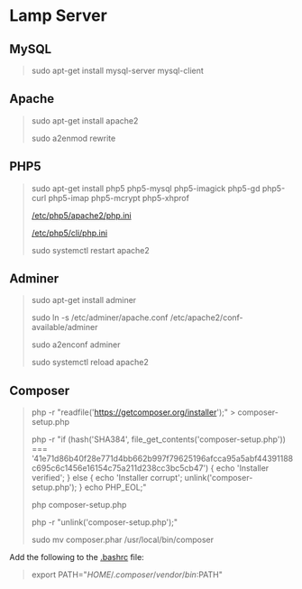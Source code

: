 # Lamp Server

## MySQL
> sudo apt-get install mysql-server mysql-client

## Apache
> sudo apt-get install apache2
>
> sudo a2enmod rewrite

## PHP5
> sudo apt-get install php5 php5-mysql php5-imagick php5-gd php5-curl php5-imap php5-mcrypt php5-xhprof
>
> [/etc/php5/apache2/php.ini](etc/php5/apache2/php.ini)
>
> [/etc/php5/cli/php.ini](etc/php5/cli/php.ini)
>
> sudo systemctl restart apache2

## Adminer
> sudo apt-get install adminer
>
> sudo ln -s /etc/adminer/apache.conf /etc/apache2/conf-available/adminer
>
> sudo a2enconf adminer
>
> sudo systemctl reload apache2

## Composer
> php -r "readfile('https://getcomposer.org/installer');" > composer-setup.php
>
> php -r "if (hash('SHA384', file_get_contents('composer-setup.php')) === '41e71d86b40f28e771d4bb662b997f79625196afcca95a5abf44391188c695c6c1456e16154c75a211d238cc3bc5cb47') { echo 'Installer verified'; } else { echo 'Installer corrupt'; unlink('composer-setup.php'); } echo PHP_EOL;"
>
> php composer-setup.php
>
> php -r "unlink('composer-setup.php');"
>
> sudo mv composer.phar /usr/local/bin/composer

Add the following to the [.bashrc](home/user/.bashrc) file:
> export PATH="$HOME/.composer/vendor/bin:$PATH"
